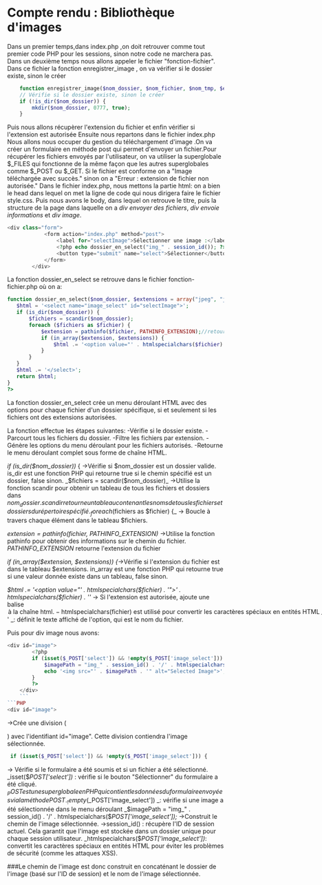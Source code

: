 # Compte rendu : Bibliothèque d'images

Dans un premier temps,dans index.php ,on doit retrouver comme tout premier code PHP pour les sessions, sinon notre code ne marchera pas.
Dans un deuxième temps nous allons appeler le fichier "fonction-fichier". 
Dans ce fichier la fonction enregistrer_image , on va vérifier si le dossier existe, sinon le créer
```PHP
	function enregistrer_image($nom_dossier, $nom_fichier, $nom_tmp, $extensions = array("jpeg", "jpg", "png")) {
    // Vérifie si le dossier existe, sinon le créer
    if (!is_dir($nom_dossier)) {
        mkdir($nom_dossier, 0777, true);
    }

 ```
Puis nous allons récupèrer l'extension du fichier et enfin vérifier si l'extension est autorisée
Ensuite nous repartons dans le fichier index.php
Nous allons nous occuper du gestion du téléchargement d'image .On va créer un formulaire en méthode post qui permet d'envoyer un fichier.Pour récupérer les fichiers envoyés par l'utilisateur, on va utiliser la superglobale $_FILES qui fonctionne de la même façon que les autres superglobales comme $_POST ou $_GET. Si le fichier est conforme on a  "Image téléchargée avec succès." sinon on a "Erreur : extension de fichier non autorisée."
Dans le fichier index.php, nous mettons la partie html: on a bien le head dans lequel on met la ligne de code qui nous dirigera faire le fichier style.css. Puis nous avons le body, dans lequel on retrouve le titre, puis la structure de la page dans laquelle on a _div envoyer des fichiers_, _div envoie informations_ et _div image_. 
```PHP
<div class="form">
            <form action="index.php" method="post">
                <label for="selectImage">Sélectionner une image :</label>
                <?php echo dossier_en_select("img_" . session_id()); ?>
                <button type="submit" name="select">Sélectionner</button>
            </form>
        </div>
 ```
La fonction dossier_en_select se retrouve dans le fichier fonction-fichier.php où on a:
 ```PHP
 function dossier_en_select($nom_dossier, $extensions = array("jpeg", "jpg", "png")) {
    $html = '<select name="image_select" id="selectImage">';
    if (is_dir($nom_dossier)) {
        $fichiers = scandir($nom_dossier);
        foreach ($fichiers as $fichier) {
            $extension = pathinfo($fichier, PATHINFO_EXTENSION);//retourne des informations sur le chemin path
            if (in_array($extension, $extensions)) {
                $html .= '<option value="' . htmlspecialchars($fichier) . '">' . htmlspecialchars($fichier) . '</option>';
            }
        }
    }
    $html .= '</select>';
    return $html;
}
?>
 ```
 La fonction dossier_en_select crée un menu déroulant HTML avec des options pour chaque fichier d'un dossier spécifique, si et seulement si les fichiers ont des extensions autorisées.


La fonction effectue les étapes suivantes:
-Vérifie si le dossier existe.
-Parcourt tous les fichiers du dossier.
-Filtre les fichiers par extension.
-Génère les options du menu déroulant pour les fichiers autorisés.
-Retourne le menu déroulant complet sous forme de chaîne HTML.

_if (is_dir($nom_dossier))_ { ->Vérifie si $nom_dossier est un dossier valide.
is_dir est une fonction PHP qui retourne true si le chemin spécifié est un dossier, false sinon.
_$fichiers = scandir($nom_dossier)_ ->Utilise la fonction scandir pour obtenir un tableau de tous les fichiers et dossiers dans $nom_dossier.
scandir retourne un tableau contenant les noms de tous les fichiers et dossiers du répertoire spécifié.
_foreach ($fichiers as $fichier) {_ -> Boucle à travers chaque élément dans le tableau $fichiers.

_$extension = pathinfo($fichier, PATHINFO_EXTENSION)_ ->Utilise la fonction pathinfo pour obtenir des informations sur le chemin du fichier.
_PATHINFO_EXTENSION_ retourne l'extension du fichier

_if (in_array($extension, $extensions)) {_->Vérifie si l'extension du fichier est dans le tableau $extensions.
in_array est une fonction PHP qui retourne true si une valeur donnée existe dans un tableau, false sinon.

_$html .= '<option value="' . htmlspecialchars($fichier) . '">' . htmlspecialchars($fichier) . '</option>'_
-> Si l'extension est autorisée, ajoute une balise <option> à la chaîne $html.
-htmlspecialchars($fichier) est utilisé pour convertir les caractères spéciaux en entités HTML
_value="' . htmlspecialchars($fichier) . '"'_  
->définit la valeur de l'option. Cette valeur sera envoyée lorsque l'utilisateur soumettra le formulaire.
_">' . htmlspecialchars($fichier) . '</option>' _: définit le texte affiché de l'option, qui est le nom du fichier.

Puis pour div image nous avons:
```PHP
<div id="image">
        <?php
        if (isset($_POST['select']) && !empty($_POST['image_select'])) {
            $imagePath = "img_" . session_id() . '/' . htmlspecialchars($_POST['image_select']);
            echo '<img src="' . $imagePath . '" alt="Selected Image">';
        }
        ?>
    </div>
    ```
```PHP
<div id="image">
 ```
->Crée une division (<div>) avec l'identifiant id="image". Cette division contiendra l'image sélectionnée.
```PHP
 if (isset($_POST['select']) && !empty($_POST['image_select'])) {
```
-> Vérifie si le formulaire a été soumis et si un fichier a été sélectionné.
_isset($_POST['select'])_ : vérifie si le bouton "Sélectionner" du formulaire a été cliqué. $_POST est une superglobale en PHP qui contient les données du formulaire envoyées via la méthode POST.
_!empty($_POST['image_select']) _: vérifie si une image a été sélectionnée dans le menu déroulant 
_$imagePath = "img_" . session_id() . '/' . htmlspecialchars($_POST['image_select']);_
->Construit le chemin de l'image sélectionnée.
->session_id() : récupère l'ID de session actuel. Cela garantit que l'image est stockée dans un dossier unique pour chaque session utilisateur.
_htmlspecialchars($_POST['image_select'])_: convertit les caractères spéciaux en entités HTML pour éviter les problèmes de sécurité (comme les attaques XSS).

###Le chemin de l'image est donc construit en concaténant le dossier de l'image (basé sur l'ID de session) et le nom de l'image sélectionnée.